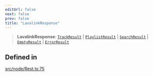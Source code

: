```yaml
---
editUrl: false
next: false
prev: false
title: "LavalinkResponse"
---
```


> **LavalinkResponse**: [`TrackResult`](/api/interfaces/trackresult/) \| [`PlaylistResult`](/api/interfaces/playlistresult/) \| [`SearchResult`](/api/interfaces/searchresult/) \| [`EmptyResult`](/api/interfaces/emptyresult/) \| [`ErrorResult`](/api/interfaces/errorresult/)

## Defined in

[src/node/Rest.ts:75](https://github.com/shipgirlproject/shoukaku/blob/f3e4f8953c070c0cdfec493d072e6a22e3555895/src/node/Rest.ts#L75)
